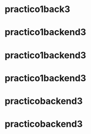 # practico1back3
# practico1backend3
# practico1backend3
# practico1backend3
# practicobackend3
# practicobackend3
